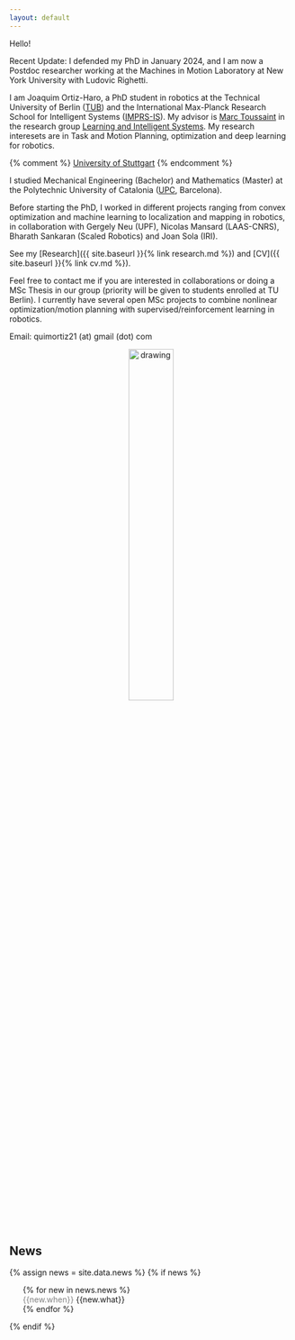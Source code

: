 ```yaml
---
layout: default
---
```



Hello!

Recent Update: I defended my PhD in January 2024, and I am now a Postdoc researcher working at the Machines in Motion Laboratory at New York University with Ludovic Righetti.

I am Joaquim Ortiz-Haro, a PhD student in robotics at the Technical University of Berlin ([TUB](https://www.tu.berlin/)) and the International Max-Planck Research School for Intelligent Systems ([IMPRS-IS](https://imprs.is.mpg.de/)). My advisor is [Marc Toussaint](https://www.user.tu-berlin.de/mtoussai/index.html) in the research group [Learning and Intelligent Systems](https://argmin.lis.tu-berlin.de/). My research interesets are in Task and Motion Planning, optimization and deep learning for robotics.

{% comment %} [University of Stuttgart](https://www.uni-stuttgart.de/en/) {% endcomment %}

I studied Mechanical Engineering (Bachelor) and Mathematics (Master) at the Polytechnic University of Catalonia ([UPC](https://www.upc.edu/en?set_language=en), Barcelona). 

Before starting the PhD, I worked in different projects ranging from convex optimization and machine learning to localization and mapping in robotics, in collaboration with Gergely Neu (UPF), Nicolas Mansard (LAAS-CNRS), Bharath Sankaran (Scaled Robotics) and Joan Sola (IRI). 

<!-- <div style="text-align: center;"> -->
<!-- <img src="{{site.url}}/images/20210103_170909.jpeg" style="width: 40%;"> -->
<!-- </div> -->



See my [Research]({{ site.baseurl }}{% link research.md %}) and [CV]({{ site.baseurl }}{% link cv.md %}).



Feel free to contact me if you are interested in collaborations or doing a MSc Thesis in our group (priority will be given to students enrolled at TU Berlin). I currently have several open MSc projects to combine nonlinear optimization/motion planning with supervised/reinforcement learning in robotics.

Email: quimortiz21 (at) gmail (dot) com



<div style="text-align: center">
<img src="{{ site.baseurl }}/images/WhatsApp Image 2022-12-09 at 18.03.44_nologo.jpeg" alt="drawing" width="40%" style="border-radius:20px" />
</div>

## News


<style>
  .when { color: gray; }

</style>





{% assign news = site.data.news %}
{% if news %}
<ul style="list-style: none;">
{% for new in news.news %}
<li>
<span  class="when"> {{new.when}} </span> <span  class="what"> {{new.what}} </span>
</li>
{% endfor %}
</ul>
{% endif %}










